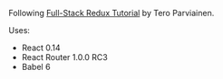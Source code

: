Following [Full-Stack Redux Tutorial](http://teropa.info/blog/2015/09/10/full-stack-redux-tutorial.html) by Tero Parviainen.

Uses:

* React 0.14
* React Router 1.0.0 RC3
* Babel 6 